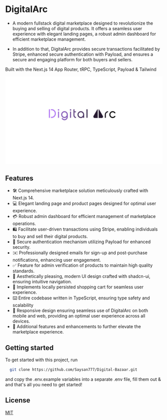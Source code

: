 #                                                   DigitalArc
- A modern fullstack digital marketplace designed to revolutionize the buying and selling of digital products. It offers a seamless user experience with elegant landing pages, a robust admin dashboard for efficient marketplace management. 

- In addition to that, DigitalArc provides secure transactions facilitated by Stripe, enhanced secure authentication with Payload, and ensures a secure and engaging platform for both buyers and sellers.

Built with the Next.js 14 App Router, tRPC, TypeScript, Payload & Tailwind

![Project Image](https://github.com/Saysan777/Digital-Arc/blob/main/public/DigitalArc.jpg)

## Features

- 🛠️ Comprehensive marketplace solution meticulously crafted with Next.js 14.
- 💻  Elegant landing page and product pages designed for optimal user experience.
- 💳 Robust admin dashboard for efficient management of marketplace operations.
- 🛍️ Facilitate user-driven transactions using Stripe, enabling individuals to buy and sell their digital products.
- 🔑 Secure authentication mechanism utilizing Payload for enhanced security.
- ✉️ Professionally designed emails for sign-up and post-purchase notifications, enhancing user engagement.
- ✅ Feature for admin verification of products to maintain high quality standards.
- 🌟 Aesthetically pleasing, modern UI design crafted with shadcn-ui, ensuring intuitive navigation.
- 🛒 Implements locally persisted shopping cart for seamless user experience.
- ⌨️ Entire codebase written in TypeScript, ensuring type safety and scalability
- 📱 Responsive design ensuring seamless use of DigitalArc on both mobile and web, providing an optimal user experience across all devices.
- 🎁 Additional features and enhancements to further elevate the marketplace experience.


## Getting started

To get started with this project, run

```bash
  git clone https://github.com/Saysan777/Digital-Bazaar.git
```

and copy the .env.example variables into a separate .env file, fill them out & and that's all you need to get started!

## License

[MIT](https://choosealicense.com/licenses/mit/)
